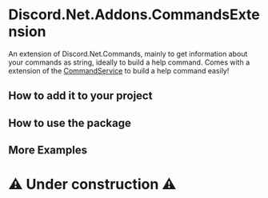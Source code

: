 # Discord.Net.Addons.CommandsExtension
An extension of Discord.Net.Commands, mainly to get information about your commands as string, ideally to build a help command. 
Comes with a extension of the [CommandService](https://discord.foxbot.me/latest/api/Discord.Commands.CommandService.html) to build a help command easily!

## How to add it to your project

## How to use the package

## More Examples

# ⚠ Under construction ⚠